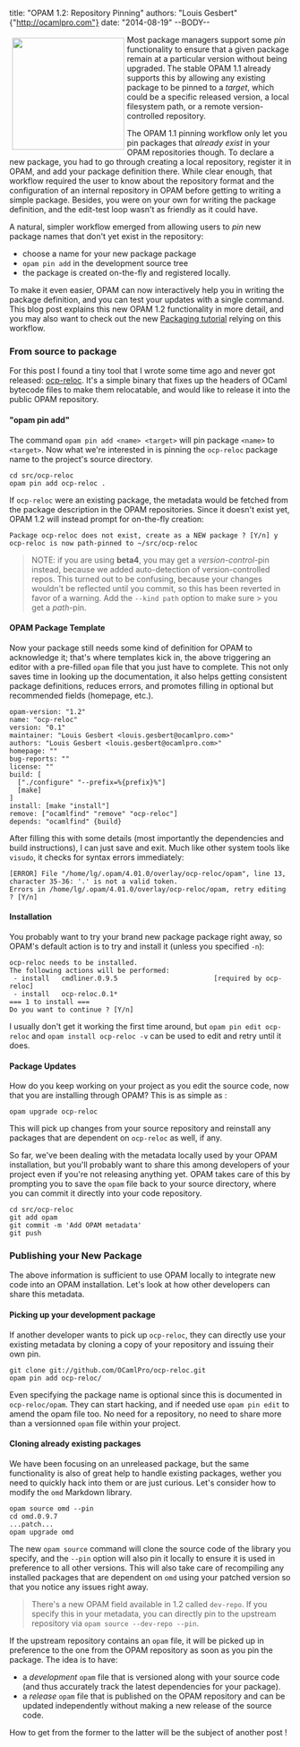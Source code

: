 title: "OPAM 1.2: Repository Pinning"
authors: "Louis Gesbert" {"http://ocamlpro.com"}
date: "2014-08-19"
--BODY--

<img style="float:left; padding: 5px" src="camel-pin.jpg" width="200px"></img>

Most package managers support some _pin_ functionality to ensure that a given
package remain at a particular version without being upgraded.
The stable OPAM 1.1 already supports this by allowing any existing package to be
pinned to a _target_, which could be a specific released version, a local filesystem
path, or a remote version-controlled repository.

The OPAM 1.1 pinning workflow only let you pin packages that _already exist_ in your OPAM
repositories though. To declare a new package, you had to go through creating a
local repository, register it in OPAM, and add your package definition there.
While clear enough, that workflow required the user to know about the repository
format and the configuration of an internal repository in OPAM before getting to
writing a simple package. Besides, you were on your own for writing the package
definition, and the edit-test loop wasn't as friendly as it could have.

A natural, simpler workflow emerged from allowing users to _pin_ new package
names that don't yet exist in the repository:

* choose a name for your new package package
* `opam pin add` in the development source tree
* the package is created on-the-fly and registered locally.

To make it even easier, OPAM can now interactively help you in writing the
package definition, and you can test your updates with a single command.
This blog post explains this new OPAM 1.2 functionality in more detail,
and you may also want to check out the new [Packaging tutorial][doc-packaging]
relying on this workflow.


### From source to package

For this post I found a tiny tool that I wrote some time ago and
never got released: [ocp-reloc][].  It's a simple binary that fixes up the
headers of OCaml bytecode files to make them relocatable, and would like
to release it into the public OPAM repository.

#### "opam pin add"

The command `opam pin add <name> <target>` will pin package `<name>` to
`<target>`. Now what we're interested in is pinning the `ocp-reloc` package
name to the project's source directory.

```
cd src/ocp-reloc
opam pin add ocp-reloc .
```

If `ocp-reloc` were an existing package, the metadata would be fetched from
the package description in the OPAM repositories. Since it doesn't exist yet,
OPAM 1.2 will instead prompt for on-the-fly creation:

```
Package ocp-reloc does not exist, create as a NEW package ? [Y/n] y
ocp-reloc is now path-pinned to ~/src/ocp-reloc
```

> NOTE: if you are using __beta4__, you may get a _version-control_-pin instead,
> because we added auto-detection of version-controlled repos. This turned out to
> be confusing, because your changes wouldn't be reflected until you commit, so
> this has been reverted in favor of a warning. Add the `--kind path` option to
> make sure > you get a _path_-pin.


#### OPAM Package Template

Now your package still needs some kind of definition for OPAM to acknowledge it;
that's where templates kick in, the above triggering an editor with a pre-filled
`opam` file that you just have to complete. This not only saves time in
looking up the documentation, it also helps getting consistent package
definitions, reduces errors, and promotes filling in optional but recommended
fields (homepage, etc.).

```
opam-version: "1.2"
name: "ocp-reloc"
version: "0.1"
maintainer: "Louis Gesbert <louis.gesbert@ocamlpro.com>"
authors: "Louis Gesbert <louis.gesbert@ocamlpro.com>"
homepage: ""
bug-reports: ""
license: ""
build: [
  ["./configure" "--prefix=%{prefix}%"]
  [make]
]
install: [make "install"]
remove: ["ocamlfind" "remove" "ocp-reloc"]
depends: "ocamlfind" {build}
```

After filling this with some details (most importantly the dependencies and
build instructions), I can just save and exit.  Much like other system tools like
`visudo`, it checks for syntax errors immediately:

```
[ERROR] File "/home/lg/.opam/4.01.0/overlay/ocp-reloc/opam", line 13, character 35-36: '.' is not a valid token.
Errors in /home/lg/.opam/4.01.0/overlay/ocp-reloc/opam, retry editing ? [Y/n]
```

#### Installation

You probably want to try your brand new package package right away, so
OPAM's default action is to try and install it (unless you specified `-n`):

```
ocp-reloc needs to be installed.
The following actions will be performed:
 - install   cmdliner.0.9.5                        [required by ocp-reloc]
 - install   ocp-reloc.0.1*
=== 1 to install ===
Do you want to continue ? [Y/n]
```

I usually don't get it working the first time around, but `opam pin edit
ocp-reloc` and `opam install ocp-reloc -v` can be used to edit and retry until
it does.

#### Package Updates

How do you keep working on your project as you edit the source code, now that
you are installing through OPAM? This is as simple as :

```
opam upgrade ocp-reloc
```

This will pick up changes from your source repository and reinstall any packages
that are dependent on `ocp-reloc` as well, if any.

So far, we've been dealing with the metadata locally used by your OPAM
installation, but you'll probably want to share this among developers of your
project even if you're not releasing anything yet. OPAM takes care of this
by prompting you to save the `opam` file back to your source directory, where
you can commit it directly into your code repository.

```
cd src/ocp-reloc
git add opam
git commit -m 'Add OPAM metadata'
git push
```

### Publishing your New Package

The above information is sufficient to use OPAM locally to integrate new code
into an OPAM installation.  Let's look at how other developers can share this
metadata.

#### Picking up your development package

If another developer wants to pick up `ocp-reloc`, they can directly use
your existing metadata by cloning a copy of your repository and issuing their
own pin.

```
git clone git://github.com/OCamlPro/ocp-reloc.git
opam pin add ocp-reloc/
```

Even specifying the package name is optional since this is documented in
`ocp-reloc/opam`. They can start hacking, and if needed use `opam pin edit` to
amend the opam file too. No need for a repository, no need to share more than a
versionned `opam` file within your project.

#### Cloning already existing packages

We have been focusing on an unreleased package, but the same 
functionality is also of great help to handle existing packages, wether you
need to quickly hack into them or are just curious.  Let's consider how to
modify the `omd` Markdown library.

```
opam source omd --pin
cd omd.0.9.7
...patch...
opam upgrade omd
```

The new `opam source` command will clone the source code of the library you
specify, and the `--pin` option will also pin it locally to ensure it is used
in preference to all other versions.  This will also take care of recompiling
any installed packages that are dependent on `omd` using your patched version
so that you notice any issues right away.

> There's a new OPAM field available in 1.2 called `dev-repo`.  If you specify
> this in your metadata, you can directly pin to the upstream repository via
> `opam source --dev-repo --pin`.

If the upstream repository contains an `opam` file, it will be picked up
in preference to the one from the OPAM repository as soon as you pin the package.
The idea is to have:

* a _development_ `opam` file that is versioned along with your source code
 (and thus accurately track the latest dependencies for your package).
* a _release_ `opam` file that is published on the OPAM repository and can
  be updated independently without making a new release of the source code.

How to get from the former to the latter will be the subject of another post !

[doc-packaging]: https://opam.ocaml.org/doc/1.2/Packaging.html "OPAM 1.2 doc preview, packaging guide"
[ocp-reloc]: https://github.com/OCamlPro/ocp-reloc "ocp-reloc repo on Github"
